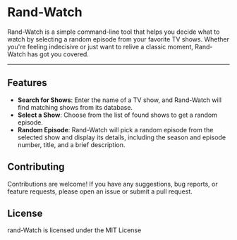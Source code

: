 # Rand-Watch

Rand-Watch is a simple command-line tool that helps you decide what to watch by selecting a random episode from your favorite TV shows. Whether you're feeling indecisive or just want to relive a classic moment, Rand-Watch has got you covered.

---

## Features

- **Search for Shows**: Enter the name of a TV show, and Rand-Watch will find matching shows from its database.
- **Select a Show**: Choose from the list of found shows to get a random episode.
- **Random Episode**: Rand-Watch will pick a random episode from the selected show and display its details, including the season and episode number, title, and a brief description.


## Contributing
Contributions are welcome! If you have any suggestions, bug reports, or feature requests, please open an issue or submit a pull request.

## License
 rand-Watch is licensed under the MIT License